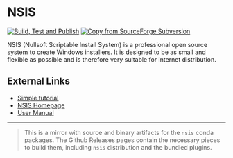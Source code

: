 # NSIS

[![Build, Test and Publish](https://github.com/jaimergp/nsis-mirror/actions/workflows/build.yml/badge.svg)](https://github.com/jaimergp/nsis-mirror/actions/workflows/build.yml) [![Copy from SourceForge Subversion](https://github.com/jaimergp/nsis-mirror/actions/workflows/copy-svn.yml/badge.svg)](https://github.com/jaimergp/nsis-mirror/actions/workflows/copy-svn.yml)

NSIS (Nullsoft Scriptable Install System) is a professional open source system to create Windows installers. It is designed to be as small and flexible as possible and is therefore very suitable for internet distribution.

## External Links

   * [Simple tutorial](https://nsis.sourceforge.io/Simple_tutorials)
   * [NSIS Homepage](https://nsis.sourceforge.io/)
   * [User Manual](https://nsis.sourceforge.io/Docs/)

---

> This is a mirror with source and binary artifacts for the `nsis` conda packages.
> The Github Releases pages contain the necessary pieces to build them, 
> including `nsis` distribution and the bundled plugins.
